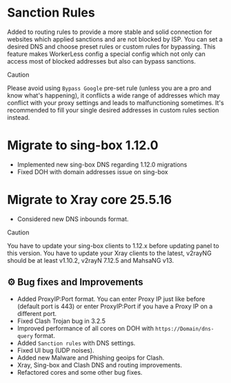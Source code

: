 # Sanction Rules
Added to routing rules to provide a more stable and solid connection for websites which applied sanctions and are not blocked by ISP.
You can set a desired DNS and choose preset rules or custom rules for bypassing. This feature makes WorkerLess config a special config which not only can access most of blocked addresses but also can bypass sanctions.

> [!CAUTION]
> Please avoid using `Bypass Google` pre-set rule (unless you are a pro and know what's happening), it conflicts a wide range of addresses which may conflict with your proxy settings and leads to malfunctioning sometimes. It's recommended to fill your single desired addresses in custom rules section instead.

# Migrate to sing-box 1.12.0
- Implemented new sing-box DNS regarding 1.12.0 migrations
- Fixed DOH with domain addresses issue on sing-box

# Migrate to Xray core 25.5.16
- Considered new DNS inbounds format.

> [!CAUTION]
> You have to update your sing-box clients to 1.12.x before updating panel to this version.
> You have to update your Xray clients to the latest, v2rayNG should be at least v1.10.2, v2rayN 7.12.5 and MahsaNG v13.

## ⚙️ Bug fixes and Improvements
- Added ProxyIP:Port format. You can enter Proxy IP just like before (default port is 443) or enter ProxyIP:Port if you have a Proxy IP on a different port. 
- Fixed Clash Trojan bug in 3.2.5
- Improved performance of all cores on DOH with `https://Domain/dns-query` format.
- Added `Sanction rules` with DNS settings.
- Fixed UI bug (UDP noises).
- Added new Malware and Phishing geoips for Clash.
- Xray, Sing-box and Clash DNS and routing improvements.
- Refactored cores and some other bug fixes.
